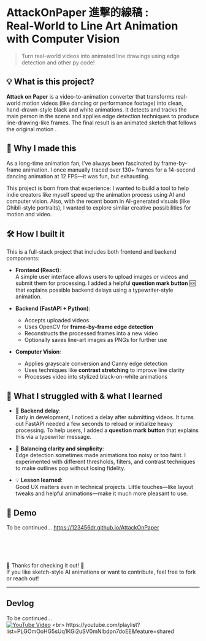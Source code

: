 # AttackOnPaper 進擊的線稿 : <br>Real-World to Line Art Animation with Computer Vision

> Turn real-world videos into animated line drawings using edge detection and other py code!

## 💡 What is this project?

**Attack on Paper** is a video-to-animation converter that transforms real-world motion videos (like dancing or performance footage) into clean, hand-drawn-style black and white animations. It detects and tracks the main person in the scene and applies edge detection techniques to produce line-drawing-like frames. The final result is an animated sketch that follows the original motion .

## 🎯 Why I made this
As a long-time animation fan, I’ve always been fascinated by frame-by-frame animation. I once manually traced over 130+ frames for a 14-second dancing animation at 12 FPS—it was fun, but exhausting.

This project is born from that experience: I wanted to build a tool to help indie creators like myself speed up the animation process using AI and computer vision. Also, with the recent boom in AI-generated visuals (like Ghibli-style portraits), I wanted to explore similar creative possibilities for motion and video.


## 🛠️ How I built it

This is a full-stack project that includes both frontend and backend components:

- **Frontend (React)**:  
  A simple user interface allows users to upload images or videos and submit them for processing. I added a helpful **question mark button** 🆘 that explains possible backend delays using a typewriter-style animation.

- **Backend (FastAPI + Python)**:
  - Accepts uploaded videos
  - Uses OpenCV for **frame-by-frame edge detection**
  - Reconstructs the processed frames into a new video
  - Optionally saves line-art images as PNGs for further use

- **Computer Vision**:
  - Applies grayscale conversion and Canny edge detection
  - Uses techniques like **contrast stretching** to improve line clarity
  - Processes video into stylized black-on-white animations

## 🧩 What I struggled with & what I learned

- 🐢 **Backend delay**:  
  Early in development, I noticed a delay after submitting videos. It turns out FastAPI needed a few seconds to reload or initialize heavy processing. To help users, I added a **question mark button** that explains this via a typewriter message.

- 🎨 **Balancing clarity and simplicity**:  
  Edge detection sometimes made animations too noisy or too faint. I experimented with different thresholds, filters, and contrast techniques to make outlines pop without losing fidelity.


- 💡 **Lesson learned**:  
  Good UX matters even in technical projects. Little touches—like layout tweaks and helpful animations—make it much more pleasant to use.


## 📸 Demo
To be continued...
https://123456dr.github.io/AttackOnPaper

<br><br><br><br>
🙌 Thanks for checking it out! 👾  
If you like sketch-style AI animations or want to contribute, feel free to fork or reach out!


---

## Devlog
To be continued...<br>
[![YouTube Video](https://github.com/user-attachments/assets/d0ad3316-42f0-44b6-8b29-5dccbf3ae0ad)]([https://www.youtube.com/watch?v=tOMvr-In8Fo](https://youtube.com/playlist?list=PLGOmOoHG5sUq1KGi2uSV0mNIbdpn7doEE&feature=shared)) <br>
https://youtube.com/playlist?list=PLGOmOoHG5sUq1KGi2uSV0mNIbdpn7doEE&feature=shared
